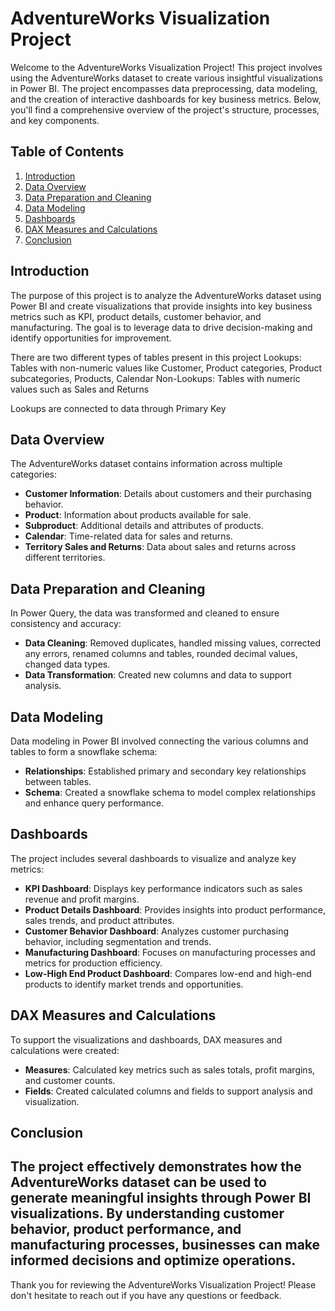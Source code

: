 # AdventureWorks Visualization Project

Welcome to the AdventureWorks Visualization Project! This project involves using the AdventureWorks dataset to create various insightful visualizations in Power BI. The project encompasses data preprocessing, data modeling, and the creation of interactive dashboards for key business metrics. Below, you'll find a comprehensive overview of the project's structure, processes, and key components.

## Table of Contents
1. [Introduction](#introduction)
2. [Data Overview](#data-overview)
3. [Data Preparation and Cleaning](#data-preparation-and-cleaning)
4. [Data Modeling](#data-modeling)
5. [Dashboards](#dashboards)
6. [DAX Measures and Calculations](#dax-measures-and-calculations)
7. [Conclusion](#conclusion)

## Introduction

The purpose of this project is to analyze the AdventureWorks dataset using Power BI and create visualizations that provide insights into key business metrics such as KPI, product details, customer behavior, and manufacturing. The goal is to leverage data to drive decision-making and identify opportunities for improvement.


There are two different types of tables present in this project 
Lookups: Tables with non-numeric values like Customer, Product categories, Product subcategories, Products, Calendar
Non-Lookups: Tables with numeric values such as Sales and Returns

Lookups are connected to data through Primary Key


## Data Overview

The AdventureWorks dataset contains information across multiple categories:

- **Customer Information**: Details about customers and their purchasing behavior.
- **Product**: Information about products available for sale.
- **Subproduct**: Additional details and attributes of products.
- **Calendar**: Time-related data for sales and returns.
- **Territory Sales and Returns**: Data about sales and returns across different territories.

## Data Preparation and Cleaning

In Power Query, the data was transformed and cleaned to ensure consistency and accuracy:

- **Data Cleaning**: Removed duplicates, handled missing values, corrected any errors, renamed columns and tables, rounded decimal values, changed data types.
- **Data Transformation**: Created new columns and data to support analysis.

## Data Modeling

Data modeling in Power BI involved connecting the various columns and tables to form a snowflake schema:

- **Relationships**: Established primary and secondary key relationships between tables.
- **Schema**: Created a snowflake schema to model complex relationships and enhance query performance.

## Dashboards

The project includes several dashboards to visualize and analyze key metrics:

- **KPI Dashboard**: Displays key performance indicators such as sales revenue and profit margins.
- **Product Details Dashboard**: Provides insights into product performance, sales trends, and product attributes.
- **Customer Behavior Dashboard**: Analyzes customer purchasing behavior, including segmentation and trends.
- **Manufacturing Dashboard**: Focuses on manufacturing processes and metrics for production efficiency.
- **Low-High End Product Dashboard**: Compares low-end and high-end products to identify market trends and opportunities.

## DAX Measures and Calculations

To support the visualizations and dashboards, DAX measures and calculations were created:

- **Measures**: Calculated key metrics such as sales totals, profit margins, and customer counts.
- **Fields**: Created calculated columns and fields to support analysis and visualization.

## Conclusion

The project effectively demonstrates how the AdventureWorks dataset can be used to generate meaningful insights through Power BI visualizations. By understanding customer behavior, product performance, and manufacturing processes, businesses can make informed decisions and optimize operations.
---

Thank you for reviewing the AdventureWorks Visualization Project! Please don't hesitate to reach out if you have any questions or feedback.
